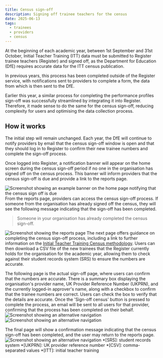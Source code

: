 ```yaml
---
title: Census sign-off
description: Signing off trainee teachers for the census
date: 2025-06-13
tags:
  - trainees
  - providers
  - census
---
```


At the beginning of each academic year, between 1st September and 31st October, Initial Teacher Training (ITT) data must be submitted to Register trainee teachers (Register) and signed off, as the Department for Education (DfE) requires accurate data for the ITT census publication.

In previous years, this process has been completed outside of the Register service, with notifications sent to providers to complete a form, the data from which is then sent to the DfE.

Earlier this year, a similar process for completing the performance profiles sign-off was successfully streamlined by integrating it into Register. Therefore, it made sense to do the same for the census sign-off, reducing complexity for users and optimising the data collection process.


## How it works

The initial step will remain unchanged. Each year, the DfE will continue to notify providers by email that the census sign-off window is open and that they should log in to Register to confirm their new trainee numbers and complete the sign-off process.

Once logged into Register, a notification banner will appear on the home screen during the census sign-off period if no one in the organisation has signed off on the census process. This banner will inform providers that the census sign-off is due and provide a link to the reports page.

![Screenshot showing an example banner on the home page notifying that the census sign off is due](example-home-banner.png "Census sign-off notification banner example")
From the reports page, providers can access the census sign-off process. If someone from the organisation has already signed off the census, they will see the following message indicating that the sign-off has been completed.

> Someone in your organisation has already completed the census sign-off.

![Screenshot showing the reports page](reports.png "Reports page")
The next page offers guidance on completing the census sign-off process, including a link to further information on the [Initial Teacher Training Census methodology](https://explore-education-statistics.service.gov.uk/methodology/initial-teacher-training-census). Users can then download a CSV file of the new trainees that the Register currently holds for the organisation for the academic year, allowing them to check against their student records system (SRS) to ensure the numbers are accurate.

The following page is the actual sign-off page, where users can confirm that the numbers are accurate. There is a summary box displaying the organisation's provider name, UK Provider Reference Number (UKPRN), and the currently logged-in approver's name, along with a checkbox to confirm that the trainee numbers are correct. Users can check the box to verify that the details are accurate. Once the 'Sign-off census' button is pressed to complete the process, an email will be sent to all users for that provider, confirming that the process has been completed on their behalf.
![Screenshot showing an alternative navigation](guidance.png "Guidance page")
![Screenshot showing an alternative navigation](census-sign-off.png "Census sign-off page")

The final page will show a confirmation message indicating that the census sign-off has been completed, and the user may return to the reports page.
![Screenshot showing an alternative navigation](confirmation.png "Confirmation page")
*[SRS]: student records system
*[UKPRN]: UK provider reference number
*[CSV]: comma-separated values
*[ITT]: initial teacher training
